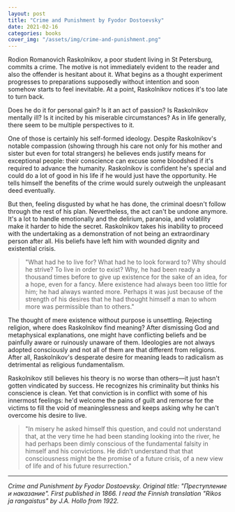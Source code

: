 ```yaml
---
layout: post
title: "Crime and Punishment by Fyodor Dostoevsky"
date: 2021-02-16
categories: books
cover_img: "/assets/img/crime-and-punishment.png"
---
```


Rodion Romanovich Raskolnikov, a poor student living in St Petersburg, commits a crime. The motive is not immediately evident to the reader and also the offender is hesitant about it. What begins as a thought experiment progresses to preparations supposedly without intention and soon somehow starts to feel inevitable. At a point, Raskolnikov notices it's too late to turn back.

Does he do it for personal gain? Is it an act of passion? Is Raskolnikov mentally ill? Is it incited by his miserable circumstances? As in life generally, there seem to be multiple perspectives to it. 

One of those is certainly his self-formed ideology. Despite Raskolnikov's notable compassion (showing through his care not only for his mother and sister but even for total strangers) he believes ends justify means for exceptional people: their conscience can excuse some bloodshed if it's required to advance the humanity. Raskolnikov is confident he's special and could do a lot of good in his life if he would just have the opportunity. He tells himself the benefits of the crime would surely outweigh the unpleasant deed eventually.

But then, feeling disgusted by what he has done, the criminal doesn't follow through the rest of his plan. Nevertheless, the act can't be undone anymore. It's a lot to handle emotionally and the delirium, paranoia, and volatility make it harder to hide the secret. Raskolnikov takes his inability to proceed with the undertaking as a demonstration of not being an extraordinary person after all. His beliefs have left him with wounded dignity and existential crisis.

>"What had he to live for? What had he to look forward to? Why should he strive? To live in order to exist? Why, he had been ready a thousand times before to give up existence for the sake of an idea, for a hope, even for a fancy. Mere existence had always been too little for him; he had always wanted more. Perhaps it was just because of the strength of his desires that he had thought himself a man to whom more was permissible than to others."

The thought of mere existence without purpose is unsettling. Rejecting religion, where does Raskolnikov find meaning? After dismissing God and metaphysical explanations, one might have conflicting beliefs and be painfully aware or ruinously unaware of them. Ideologies are not always adopted consciously and not all of them are that different from religions. After all, Raskolnikov's desperate desire for meaning leads to radicalism as detrimental as religious fundamentalism.

Raskolnikov still believes his theory is no worse than others—it just hasn't gotten vindicated by success. He recognizes his criminality but thinks his conscience is clean. Yet that conviction is in conflict with some of his innermost feelings: he'd welcome the pains of guilt and remorse for the victims to fill the void of meaninglessness and keeps asking why he can't overcome his desire to live.

>"In misery he asked himself this question, and could not understand that, at the very time he had been standing looking into the river, he had perhaps been dimly conscious of the fundamental falsity in himself and his convictions. He didn’t understand that that consciousness might be the promise of a future crisis, of a new view of life and of his future resurrection."

---

_Crime and Punishment by Fyodor Dostoevsky. Original title: "Преступление и наказание". First published in 1866. I read the Finnish translation "Rikos ja rangaistus" by J.A. Hollo from 1922._